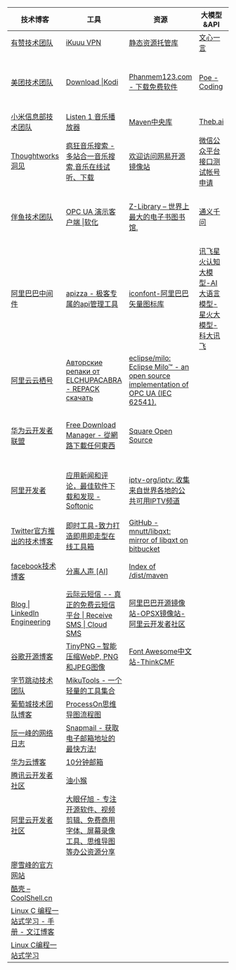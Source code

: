 

| 技术博客                                     | 工具                                       | 资源                                       | 大模型&API                                  | 其他                                       |
| ---------------------------------------- | ---------------------------------------- | ---------------------------------------- | ---------------------------------------- | ---------------------------------------- |
| [有赞技术团队](https://tech.youzan.com/)       | [ iKuuu VPN](https://ikuuu.me/auth/login) | [静态资源托管库](https://cdn.baomitu.com/)      | [文心一言](https://yiyan.baidu.com/)         | [555电影](https://www.555dyy.top/)         |
| [美团技术团队](https://tech.meituan.com/)      | [Download \|Kodi](https://kodi.tv/download/) | [Phanmem123.com - 下载免费软件](https://phanmem123.com/) | [Poe - Coding](https://poe.com/chat/2kf131x4vsrm5h0e23b) | [看戏网-最新电影免费观看-电视剧排行榜-看戏影视](https://www.kanxiy.com/) |
| [小米信息部技术团队](https://xiaomi-info.github.io/) | [Listen 1 音乐播放器](https://listen1.github.io/listen1/) | [Maven中央库](https://repo.maven.apache.org/maven2/) | [Theb.ai](https://beta.theb.ai/home)     | [阿里云盘资源分享](https://slowread.net/)        |
| [Thoughtworks洞见](https://insights.thoughtworks.cn/) | [疯狂音乐搜索 - 多站合一音乐搜索,音乐在线试听、下载](https://music.myepoch.cn/) | [欢迎访问网易开源镜像站](http://mirrors.163.com/)   | [ 微信公众平台接口测试帐号申请](https://mp.weixin.qq.com/debug/cgi-bin/sandbox?t=sandbox/login) | [ 云盘资源分享社区](https://www.kdocs.cn/l/ce6gIRGCAzW3) |
| [伴鱼技术团队](https://tech.ipalfish.com/blog/) | [OPC UA 演示客户端 \|软化](https://industrial.softing.com/products/opc-ua-and-opc-classic-sdks/opc-ua-demo-client.html) | [Z-Library – 世界上最大的电子书图书馆.](https://zh.go-to-zlibrary.se/) | [通义千问](https://tongyi.aliyun.com/qianwen/) | [网盘小站-阿里云盘站-优质网盘资源分享平台](https://a.sousou.pro/) |
| [阿里巴巴中间件](https://blog.csdn.net/weixin_39860915) | [apizza - 极客专属的api管理工具](https://www.apizza.net/) | [iconfont-阿里巴巴矢量图标库](https://www.iconfont.cn/) | [讯飞星火认知大模型-AI大语言模型-星火大模型-科大讯飞](https://xinghuo.xfyun.cn/desk) | [VidHub - iOS/Mac网盘视频播放器](https://zh.okaapps.com/product/1659622164) |
| [阿里云云栖号](https://blog.csdn.net/yunqiinsight) | [Авторские репаки от ELCHUPACABRA - REPACK скачать](https://lrepacks.net/) | [eclipse/milo: Eclipse Milo™ - an open source implementation of OPC UA (IEC 62541).](https://github.com/eclipse/milo) |                                          | [在线资源共享new.space](https://new.space/)    |
| [华为云开发者联盟](https://blog.csdn.net/devcloud) | [Free Download Manager - 從網路下載任何東西](https://www.freedownloadmanager.org/zh/) | [Square Open Source](https://square.github.io/) |                                          | [小众软件 - 分享免费、小巧、实用、有趣、绿色的软件](https://www.appinn.com/?utm_source=wetab) |
| [阿里开发者](https://blog.csdn.net/alitech2017?type=lately) | [应用新闻和评论，最佳软件下载和发现 - Softonic](https://en.softonic.com/) | [iptv-org/iptv: 收集来自世界各地的公共可用IPTV频道](https://github.com/iptv-org/iptv) |                                          | [SMS-Activate是在线接受短信的虚拟号码服务](https://sms-activate.org/cn) |
| [Twitter官方推出的技术博客](https://blog.twitter.com/engineering/en_us) | [即时工具-致力打造即用即走型在线工具箱](https://www.67tool.com/) | [GitHub - mnutt/libqxt: mirror of libqxt on bitbucket](https://github.com/mnutt/libqxt) |                                          | [Snapdrop局域网文件传输工具](https://snapdrop.net/) |
| [facebook技术博客](https://engineering.fb.com/) | [分离人声 [AI]](https://vocalremover.org/zh/) | [Index of /dist/maven](https://archive.apache.org/dist/maven/) |                                          | [ShareDrop局域网文件传输工具](https://www.sharedrop.io/) |
| [Blog \| LinkedIn Engineering](https://engineering.linkedin.com/blog) | [云际云短信 -- 真正的免费云短信平台 \| Receive SMS \| Cloud SMS](https://yunjisms.xyz/) | [阿里巴巴开源镜像站-OPSX镜像站-阿里云开发者社区](https://developer.aliyun.com/mirror/) |                                          | [天堂播放器](https://www.dytt89.com/app/)     |
| [谷歌开源博客](https://opensource.googleblog.com/) | [TinyPNG – 智能压缩WebP, PNG和JPEG图像](https://tinypng.com/) | [Font Awesome中文站-ThinkCMF](https://www.thinkcmf.com/font/font_awesome/icons.html) |                                          |                                          |
| [字节跳动技术团队](https://blog.csdn.net/ByteDanceTech) | [MikuTools - 一个轻量的工具集合](https://tools.miku.ac/) |                                          |                                          |                                          |
| [葡萄城技术团队博客](https://my.oschina.net/powertoolsteam) | [ProcessOn思维导图流程图](https://www.processon.com/) |                                          |                                          |                                          |
| [阮一峰的网络日志](http://www.ruanyifeng.com/blog/) | [Snapmail - 获取电子邮箱地址的最快方法!](https://www.snapmail.cc/#/) |                                          |                                          |                                          |
| [华为云博客](https://bbs.huaweicloud.com/blogs) | [10分钟邮箱](https://10minutemail.org/)      |                                          |                                          |                                          |
| [腾讯云开发者社区](https://cloud.tencent.com/developer/column/1283) | [油小猴](https://www.youxiaohou.com/)       |                                          |                                          |                                          |
| [阿里云开发者社区](https://developer.aliyun.com/group/learning/#/) | [大眼仔旭 - 专注开源软件、视频剪辑、免费商用字体、屏幕录像工具、思维导图等办公资源分享](http://www.dayanzai.me/) |                                          |                                          |                                          |
| [廖雪峰的官方网站](https://www.liaoxuefeng.com/) |                                          |                                          |                                          |                                          |
| [酷壳 – CoolShell.cn](https://coolshell.cn/) |                                          |                                          |                                          |                                          |
| [Linux C 编程一站式学习 - 手册 - 文江博客](https://www.wenjiangs.com/docs/linux-c-study) |                                          |                                          |                                          |                                          |
| [Linux C编程一站式学习](https://docs.huihoo.com/c/linux-c-programming/index.html) |                                          |                                          |                                          |                                          |

